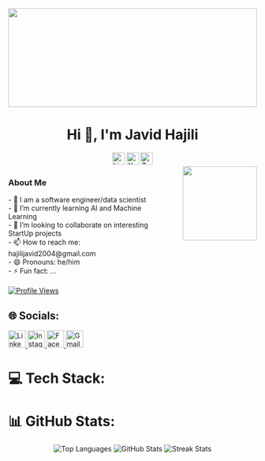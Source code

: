 <div align="center" style="width: 100%;">
  <img height="200" src="https://camo.githubusercontent.com/2af2d90f5c4b3f0e2749686cafe3336b93f62b48ed02bc21b1b02664efb7fac1/68747470733a2f2f7777772e696e746572616374696f6e732e636f6d2f77702d636f6e74656e742f75706c6f6164732f323031382f31302f707572655f76735f707261676d617469635f61695f32303030783530302e6a7067" style="width: 100%; max-width: 650px;" />
</div>

<h1 align="center">Hi 👋, I'm Javid Hajili</h1>

<div align="center">
  <img src="https://img.shields.io/static/v1?message=LinkedIn&logo=linkedin&label=&color=0077B5&logoColor=white&labelColor=&style=for-the-badge" height="25" alt="LinkedIn logo" />
  <img src="https://img.shields.io/static/v1?message=Youtube&logo=youtube&label=&color=FF0000&logoColor=white&labelColor=&style=for-the-badge" height="25" alt="YouTube logo" />
  <img src="https://img.shields.io/static/v1?message=Twitter&logo=twitter&label=&color=1DA1F2&logoColor=white&labelColor=&style=for-the-badge" height="25" alt="Twitter logo" />
</div>

<div style="display: flex; flex-direction: row; gap: 20px;">
  <div style="flex: 1;">
    <h3 align="left">About Me</h3>
    - 👀 I am a software engineer/data scientist <br>
    - 🌱 I’m currently learning AI and Machine Learning <br>
    - 💞️ I’m looking to collaborate on interesting StartUp projects <br>
    - 📫 How to reach me: hajilijavid2004@gmail.com <br>
    - 😄 Pronouns: he/him <br>
    - ⚡ Fun fact: ...
    <br><br>
    <a href="https://visitcount.itsvg.in" target="_blank">
      <img src="https://visitcount.itsvg.in/api?id=HajiliJavid&label=Profile%20Views&color=1&icon=0&pretty=true" alt="Profile Views">
    </a>
  </div>
  <div style="display: flex; align-items: flex-start;">
    <img height="150" src="https://i.imgflip.com/65efzo.gif" style="margin-left: 20px;" />
  </div>
</div>

## 🌐 Socials:
<div align="left">
  <a href="https://www.linkedin.com/in/javid-hajili-7483b422b/" target="_blank">
    <img src="https://img.shields.io/static/v1?message=LinkedIn&logo=linkedin&label=&color=0077B5&logoColor=white&labelColor=&style=for-the-badge" height="35" alt="LinkedIn logo" />
  </a>
  <a href="https://instagram.com/hajili_javid" target="_blank">
    <img src="https://img.shields.io/static/v1?message=Instagram&logo=instagram&label=&color=E4405F&logoColor=white&labelColor=&style=for-the-badge" height="35" alt="Instagram logo" />
  </a>
  <a href="https://www.facebook.com/profile.php?id=100023371413056&locale=az_AZ" target="_blank">
    <img src="https://img.shields.io/static/v1?message=Facebook&logo=facebook&label=&color=1877F2&logoColor=white&labelColor=&style=for-the-badge" height="35" alt="Facebook logo" />
  </a>
  <a href="mailto:hajilijavid2004@gmail.com" target="_blank">
    <img src="https://img.shields.io/static/v1?message=Gmail&logo=gmail&label=&color=D14836&logoColor=white&labelColor=&style=for-the-badge" height="35" alt="Gmail logo" />
  </a>
</div>

# 💻 Tech Stack:
<!-- Add your Tech Stack here -->

# 📊 GitHub Stats:
<div align="center">
  <img src="https://github-readme-stats.vercel.app/api/top-langs/?username=HajiliJavid&theme=tokyonight&hide_border=false&include_all_commits=false&count_private=false&layout=compact" alt="Top Languages" />
  <img src="https://github-readme-stats.vercel.app/api?username=HajiliJavid&theme=tokyonight&hide_border=false&include_all_commits=false&count_private=false" alt="GitHub Stats" />
  <img src="https://github-readme-streak-stats.herokuapp.com/?user=HajiliJavid&theme=tokyonight&hide_border=false" alt="Streak Stats" />
</div>
